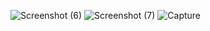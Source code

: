 ![Screenshot (6)](https://user-images.githubusercontent.com/56741911/199731179-e2cdc96c-d3ef-49c3-9303-953869535e55.png)
![Screenshot (7)](https://user-images.githubusercontent.com/56741911/199731270-9db5949b-aa01-4e95-ba0b-f5fd1e0bc071.png)
![Capture](https://user-images.githubusercontent.com/56741911/199733015-c7b23445-6c49-4d9b-ae4b-f4c6a388aad1.PNG)

